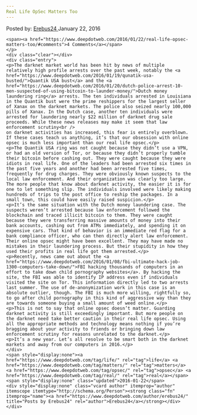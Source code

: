 ```yaml
---
Real Life OpSec Matters Too
---
```

<article class="post-listing post-13052 post type-post status-publish format-standard has-post-thumbnail hentry category-deepdot-news tag-life tag-matters tag-opsec tag-real">
    <div class="post-inner">
    <p class="post-meta">
    <span>Posted by: <a href="https://www.deepdotweb.com/author/erebus24/" title="">Erebus24 </a></span>
    <span>January 22, 2016</span>
    
    <span><a href="https://www.deepdotweb.com/2016/01/22/real-life-opsec-matters-too/#comments">4 Comments</a></span>
    </p>
    <div class="clear"></div>
    <div class="entry">
    <p>The darknet market world has been hit by news of multiple relatively high profile arrests over the past week, notably the <a href="https://www.deepdotweb.com/2016/01/19/qunatik-usa-busted/">Quantik USA bust</a> and the <a href="https://www.deepdotweb.com/2016/01/20/dutch-police-arrest-10-men-suspected-of-using-bitcoin-to-launder-money/">Dutch money laundering ring</a> arrests. The ten individuals arrested in Louisiana in the Quantik bust were the prime reshippers for the largest seller of Xanax on the darknet markets. The police also seized nearly 100,000 pills of Xanax. In the Dutch case, another ten individuals were arrested for laundering nearly $22 million of darknet drug sale proceeds. While these news releases may make it seem that law enforcement scrutiny<br />
    on darknet activities has increased, this fear is entirely overblown. If these cases teach us anything, it’s that our obsession with online opsec is much less important than our real life opsec.</p>
    <p>The Quantik USA ring was not caught because they didn’t use a VPN, or had an old version of Tor, or because they didn’t properly tumble their bitcoin before cashing out. They were caught because they were idiots in real life. One of the leaders had been arrested six times in the past five years and another had been arrested five times, frequently for drug charges. They were obviously known suspects to the local law enforcement. And their organization was clearly too large. The more people that know about darknet activity, the easier it is for one to let something slip. The individuals involved were likely making hundreds of trips to the post office to reship the packages. In a small town, this could have easily raised suspicion.</p>
    <p>It’s the same situation with the Dutch money laundering case. The suspects weren’t arrested because law enforcement followed the blockchain and traced illicit bitcoin to them. They were caught because they were transferring massive amounts of money into their bank accounts, cashing out from ATMs immediately, and spending it on expensive cars. That kind of behavior is an immediate red flag for a bank compliance officer, who can then directly alert law enforcement. Their online opsec might have been excellent. They may have made no mistakes in their laundering process. But their stupidity in how they used their profits in real life got them arrested.</p>
    <p>Recently, news came out about the <a href="https://www.deepdotweb.com/2016/01/08/fbi-ultimate-hack-job-1300-computers-take-down/">FBI hacking thousands of computers in an effort to take down child pornography websites</a>. By hacking the site, the FBI was able to identify IP address even if individuals visited the site on Tor. This information directly led to two arrests last summer. The use of de-anonymization work in this case is an absolute outlier, though. The FBI is much more willing, rightfully so, to go after child pornography in this kind of aggressive way than they are towards someone buying a small amount of weed online.</p>
    <p>This is not to say that online opsec doesn’t matter. Guarding darknet activity is still exceedingly important. But more people on the darknet need take better caution in their real life opsec. Using all the appropriate methods and technology means nothing if you’re bragging about your activity to friends or bringing down law enforcement scrutiny for reasons unrelated to the darknet.</p>
    <p>It’s a new year. Let’s all resolve to be smart both in the darknet markets and away from our computers in 2016.</p>
    </div>
    <span style="display:none"><a href="https://www.deepdotweb.com/tag/life/" rel="tag">life</a> <a href="https://www.deepdotweb.com/tag/matters/" rel="tag">matters</a> <a href="https://www.deepdotweb.com/tag/opsec/" rel="tag">opsec</a> <a href="https://www.deepdotweb.com/tag/real/" rel="tag">real</a></span> <span style="display:none" class="updated">2016-01-22</span>
    <div style="display:none" class="vcard author" itemprop="author" itemscope itemtype="http://schema.org/Person"><strong class="fn" itemprop="name"><a href="https://www.deepdotweb.com/author/erebus24/" title="Posts by Erebus24" rel="author">Erebus24</a></strong></div>
    </div>
</article>

